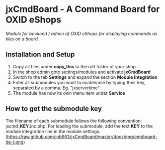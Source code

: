 # jxCmdBoard - A Command Board for OXID eShops

*Module for backend / admin of OXID eShops for displaying commands as tiles on a board.*

## Installation and Setup
1. Copy all files under **copy_this** to the rott folder of your shop.
2. In the shop admin goto settings/modules and activate **jxCmdBoard**
3. Switch to the tab **Settings** and expand the section **Module Integration**
4. Enter all submodules you want to enable/use by typing their key, separated by a comma. Eg. "jxservertime"
5. The module has now its own menu item under **Service**

## How to get the submodule key
The filename of each submodule follows the following convention: jxcmd_**KEY**.inc.php. For loading the submodule, add the text **KEY** to the module integration line in the module settings.
(https://raw.github.com/job963/jxCmdBoard/master/docs/img/cmdboard-de-r.png)
